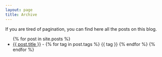 ```yaml
---
layout: page
title: Archive
---
```


If you are tired of pagination, you can find here all the posts on this blog.

<ul>
  {% for post in site.posts %}
    <li>
      <a href="{{ post.url }}">{{ post.title }}</a> - <object data="styles/tag.svg" type="image/svg+xml" />
          {% for tag in post.tags %}
            {{ tag }}
          {% endfor %}
    </li>
  {% endfor %}
</ul>